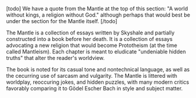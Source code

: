 [todo]
We have a quote from the Mantle at the top of this section: "A world without kings, a religion without God." although perhaps that would best be under the section for the Mantle itself.
[/todo]

The Mantle is a collection of essays written by Skyshale and partially constructed into a book before her death.
It is a collection of essays advocating a new religion that would become Prototheism (at the time called Mantleism).
Each chapter is meant to eludicate "undeniable hidden truths" that alter the reader's worldview.

The book is noted for its casual tone and nontechnical language, as well as the cecurring use of sarcasm and vulgarity.
The Mantle is littered with worldplay, reoccuring jokes, and hidden puzzles, with many modern critics favorably comparing it to Gödel Escher Bach in style and subject matter.
